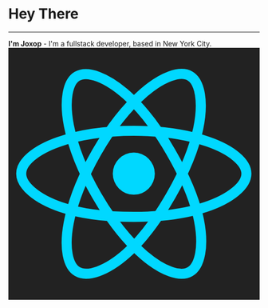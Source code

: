 # Hey There
<hr/>
<strong>I'm Joxop</strong> - I'm a fullstack developer, based in New York City. 
<svg id="Layer_2" xmlns="http://www.w3.org/2000/svg" viewBox="0 0 3618.6 3618.6" width="3618.6" height="3618.6"><style>.st0{fill:#222}.st1{fill:#00d8ff}.st2{fill:none;stroke:#00d8ff;stroke-width:144.7456;stroke-miterlimit:10}</style><path class="st0" d="M0 0h3618.6v3618.6H0z"/><circle class="st1" cx="1806.5" cy="1807.1" r="302.6"/><path class="st2" d="M1806.5 1191.9c406.2 0 783.6 58.3 1068.1 156.2 342.8 118 553.6 296.9 553.6 458.9 0 168.8-223.4 358.9-591.5 480.8-278.3 92.2-644.6 140.4-1030.2 140.4-395.4 0-769.7-45.2-1051.2-141.4-356.1-121.7-570.6-314.2-570.6-479.8 0-160.7 201.3-338.2 539.3-456 285.6-99.5 672.3-159.1 1082.5-159.1z"/><path class="st2" d="M1271 1501.3c202.9-351.9 442-649.7 669-847.2 273.5-238 533.8-331.2 674.1-250.3 146.2 84.3 199.3 372.8 121 752.7-59.2 287.2-200.4 628.5-393.1 962.6-197.5 342.5-423.7 644.2-647.6 840-283.3 247.7-557.3 337.3-700.7 254.6-139.2-80.3-192.4-343.3-125.7-695 56.4-297.4 198-662.1 403-1017.4z"/><path class="st2" d="M1271.5 2119.8c-203.5-351.6-342.1-707.4-399.9-1002.7-69.6-355.8-20.4-627.9 119.8-709 146.1-84.6 422.5 13.5 712.5 271 219.3 194.7 444.4 487.5 637.6 821.3 198.1 342.2 346.6 688.8 404.3 980.5 73.1 369.2 13.9 651.3-129.4 734.2-139.1 80.5-393.5-4.7-664.9-238.2-229.2-197.3-474.5-502.1-680-857.1z"/></svg>
